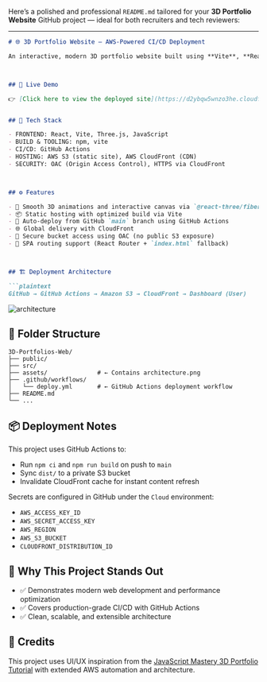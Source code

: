 Here’s a polished and professional `README.md` tailored for your **3D Portfolio Website** GitHub project — ideal for both recruiters and tech reviewers:

---

````markdown
# 🌐 3D Portfolio Website – AWS-Powered CI/CD Deployment

An interactive, modern 3D portfolio website built using **Vite**, **React**, and **Three.js**, designed to deliver a visually compelling user experience. Deployed using a fully automated CI/CD pipeline with **GitHub Actions**, **Amazon S3**, and **CloudFront** for global content delivery.



## 🚀 Live Demo

👉 [Click here to view the deployed site](https://d2ybqw5wnzo3he.cloudfront.net/)


## 🧩 Tech Stack

- FRONTEND: React, Vite, Three.js, JavaScript
- BUILD & TOOLING: npm, vite
- CI/CD: GitHub Actions
- HOSTING: AWS S3 (static site), AWS CloudFront (CDN)
- SECURITY: OAC (Origin Access Control), HTTPS via CloudFront



## ⚙️ Features

- 🎨 Smooth 3D animations and interactive canvas via `@react-three/fiber`
- 📦 Static hosting with optimized build via Vite
- 🔁 Auto-deploy from GitHub `main` branch using GitHub Actions
- 🌐 Global delivery with CloudFront
- 🔐 Secure bucket access using OAC (no public S3 exposure)
- 🧭 SPA routing support (React Router + `index.html` fallback)



## 🏗 Deployment Architecture

```plaintext
GitHub → GitHub Actions → Amazon S3 → CloudFront → Dashboard (User)
````
![architecture](https://github.com/user-attachments/assets/d60ce9b1-f5da-400f-8813-2588cc07d0e4)



## 📂 Folder Structure

```
3D-Portfolios-Web/
├── public/
├── src/
├── assets/              # ← Contains architecture.png
├── .github/workflows/
│   └── deploy.yml       # ← GitHub Actions deployment workflow
├── README.md
└── ...
```



## 📦 Deployment Notes

This project uses GitHub Actions to:

* Run `npm ci` and `npm run build` on push to `main`
* Sync `dist/` to a private S3 bucket
* Invalidate CloudFront cache for instant content refresh

Secrets are configured in GitHub under the `Cloud` environment:

* `AWS_ACCESS_KEY_ID`
* `AWS_SECRET_ACCESS_KEY`
* `AWS_REGION`
* `AWS_S3_BUCKET`
* `CLOUDFRONT_DISTRIBUTION_ID`


## 📌 Why This Project Stands Out

* ✅ Demonstrates modern web development and performance optimization
* ✅ Covers production-grade CI/CD with GitHub Actions
* ✅ Clean, scalable, and extensible architecture


## 🙌 Credits

This project uses UI/UX inspiration from the [JavaScript Mastery 3D Portfolio Tutorial](https://github.com/adrianhajdin/3d-portfolio) with extended AWS automation and architecture.



